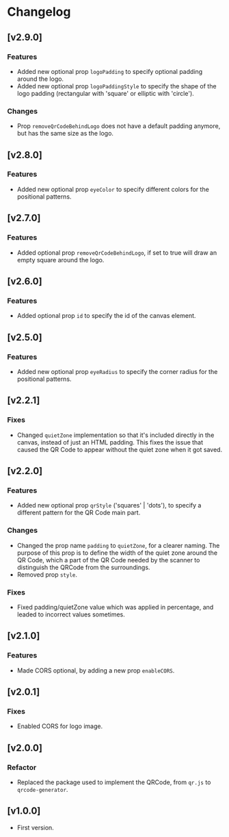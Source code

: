 # Changelog

## [v2.9.0]
### Features
- Added new optional prop `logoPadding` to specify optional padding around the logo.
- Added new optional prop `logoPaddingStyle` to specify the shape of the logo padding (rectangular with 'square' or elliptic with 'circle').

### Changes 
- Prop `removeQrCodeBehindLogo` does not have a default padding anymore, but has the same size as the logo.

## [v2.8.0]
### Features
- Added new optional prop `eyeColor` to specify different colors for the positional patterns.

## [v2.7.0]
### Features
- Added optional prop `removeQrCodeBehindLogo`, if set to true will draw an empty square around the logo.

## [v2.6.0]
### Features
- Added optional prop `id` to specify the id of the canvas element.

## [v2.5.0]
### Features
- Added new optional prop `eyeRadius` to specify the corner radius for the positional patterns.

## [v2.2.1]
### Fixes
- Changed `quietZone` implementation so that it's included directly in the canvas, instead of just an HTML padding. This fixes the issue that caused the QR Code to appear without the quiet zone when it got saved.

## [v2.2.0]
### Features
- Added new optional prop `qrStyle` ('squares' | 'dots'), to specify a different pattern for the QR Code main part.

### Changes
- Changed the prop name `padding` to `quietZone`, for a clearer naming. The purpose of this prop is to define the width of the quiet zone around the QR Code, which a part of the QR Code needed by the scanner to distinguish the QRCode from the surroundings.
- Removed prop `style`.

### Fixes
- Fixed padding/quietZone value which was applied in percentage, and leaded to incorrect values sometimes.

## [v2.1.0]
### Features
- Made CORS optional, by adding a new prop `enableCORS`.

## [v2.0.1]
### Fixes
- Enabled CORS for logo image.

## [v2.0.0]
### Refactor
- Replaced the package used to implement the QRCode, from `qr.js` to `qrcode-generator`.

## [v1.0.0] 
- First version.
